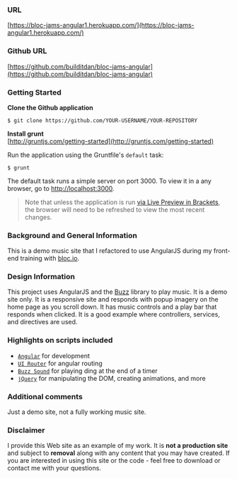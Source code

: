 ### URL
[https://bloc-jams-angular1.herokuapp.com/](https://bloc-jams-angular1.herokuapp.com/)

### Github URL
[https://github.com/builditdan/bloc-jams-angular](https://github.com/builditdan/bloc-jams-angular)

### Getting Started

**Clone the Github application**<br>
```
$ git clone https://github.com/YOUR-USERNAME/YOUR-REPOSITORY
```

**Install grunt**<br>
[http://gruntjs.com/getting-started](http://gruntjs.com/getting-started)

Run the application using the Gruntfile's `default` task:

```
$ grunt
```

The default task runs a simple server on port 3000. To view it in a any browser, go to [http://localhost:3000](http://localhost:3000).

>Note that unless the application is run [via Live Preview in Brackets](#use-in-brackets-live-preview), the browser will need to be refreshed to view the most recent changes.

### Background and General Information
This is a demo music site that I refactored to use AngularJS during my front-end training with [bloc.io](https://bloc.io).

### Design Information
This project uses AngularJS and the [Buzz](http://buzz.jaysalvat.com/) library to play music. It is a demo site only. It is a responsive site and responds with popup imagery on the home page as you scroll down. It has music controls and a play bar that responds when clicked. It is a good example where controllers, services, and directives are used.

### Highlights on scripts included
* [`Angular`](http://angular-ui.github.io/) for development
* [`UI Router`](https://github.com/angular-ui/ui-router) for angular routing
* [`Buzz Sound`](http://buzz.jaysalvat.com/) for playing ding at the end of a timer
* [`jQuery`](https://github.com/jquery/jquery) for manipulating the DOM, creating animations, and more


### Additional comments
Just a demo site, not a fully working music site.

### Disclaimer
I provide this Web site as an example of my work. It is **not a production site** and subject to **removal** along with any content that you may have created. If you are interested in using this site or the code - feel free to download or contact me with your questions.
